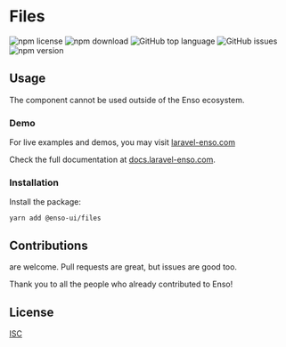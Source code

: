 # Files

![npm license](https://img.shields.io/npm/l/@enso-ui/files.svg) 
![npm download](https://img.shields.io/npm/dm/@enso-ui/files.svg) 
![GitHub top language](https://img.shields.io/github/languages/top/enso-ui/files.svg) 
![GitHub issues](https://img.shields.io/github/issues/enso-ui/files.svg) 
![npm version](https://img.shields.io/npm/v/@enso-ui/files.svg) 

## Usage
The component cannot be used outside of the Enso ecosystem.

### Demo

For live examples and demos, you may visit [laravel-enso.com](https://www.laravel-enso.com)

Check the full documentation at  [docs.laravel-enso.com](https://docs.laravel-enso.com).

### Installation

Install the package:
```
yarn add @enso-ui/files
```

## Contributions

are welcome. Pull requests are great, but issues are good too.

Thank you to all the people who already contributed to Enso!

## License

[ISC](https://opensource.org/licenses/ISC)
